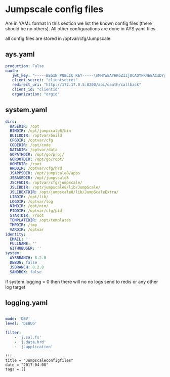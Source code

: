 # Jumpscale config files

Are in YAML format In this section we list the known config files (there should be no others). All other configurations are done in AYS yaml files

all config files are stored in /optvar/cfg/Jumpscale

## ays.yaml

```yaml
production: False
oauth:
   jwt_key: "-----BEGIN PUBLIC KEY-----\nMHYwEAYHKoZIzj0CAQYFK4EEACIDYgAES5X8XrfKdx9gYayFITc89wad4usrk0n2\n7MjiGYvqalizeSWTHEpnd7oea9IQ8T5oJjMVH5cc0H5tFSKilFFeh//wngxIyny6\n6+Vq5t5B0V0Ehy01+2ceEon2Y0XDkIKv\n-----END PUBLIC KEY-----\n"
   client_secret: "clientsecret"
   redirect_uri: "http://172.17.0.5:8200/api/oauth/callback"
   client_id: "clientid"
   organization: "orgid"

```

## system.yaml

```yaml
dirs:
  BASEDIR: /opt
  BINDIR: /opt/jumpscale8/bin
  BUILDDIR: /optvar/build
  CFGDIR: /optvar/cfg
  CODEDIR: /opt/code
  DATADIR: /optvar/data
  GOPATHDIR: /opt/go/proj/
  GOROOTDIR: /opt/go/root/
  HOMEDIR: /root
  HRDDIR: /optvar/cfg/hrd
  JSAPPSDIR: /opt/jumpscale8/apps
  JSBASEDIR: /opt/jumpscale8
  JSCFGDIR: /optvar/cfg/jumpscale/
  JSLIBDIR: /opt/jumpscale8/lib/JumpScale/
  JSLIBEXTDIR: /opt/jumpscale8/lib/JumpScaleExtra/
  LIBDIR: /opt/lib/
  LOGDIR: /optvar/log
  NIMDIR: /opt/nim/
  PIDDIR: /optvar/cfg/pid
  STARTDIR: /root
  TEMPLATEDIR: /opt/templates
  TMPDIR: /tmp
  VARDIR: /optvar
identity:
  EMAIL: ''
  FULLNAME: ''
  GITHUBUSER: ''
system:
  AYSBRANCH: 8.2.0
  DEBUG: false
  JSBRANCH: 8.2.0
  SANDBOX: false

```

if system.logging = 0 then there will no no logs send to redis or any other log target

## logging.yaml
```yaml

mode: 'DEV'
level: 'DEBUG'

filter:
    - 'j.sal.fs'
    - 'j.data.hrd'
    - 'j.application'

```

```
!!!
title = "Jumpscaleconfigfiles"
date = "2017-04-08"
tags = []
```
